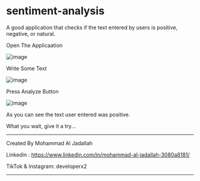 # sentiment-analysis
A good application that checks if the text entered by users is positive, negative, or natural. 

Open The Applicaation

![image](https://user-images.githubusercontent.com/70474875/196700672-b91aafce-ca26-4b88-97eb-021225c4feac.png)

Write Some Text

![image](https://user-images.githubusercontent.com/70474875/196700955-e6d9b2c2-ec34-484b-9bcf-6346afcba490.png)

Press Analyze Button

![image](https://user-images.githubusercontent.com/70474875/196701203-182b56b5-631e-474b-acd8-1f141f4d11b6.png)

As you can see the text user entered was positive.

What you wait, give it a try...

_______________________________

Created By Mohammad Al Jadallah

Linkedin : https://www.linkedin.com/in/mohammad-al-jadallah-3080a8181/

TikTok & Instagram: developerx2
_______________________________

